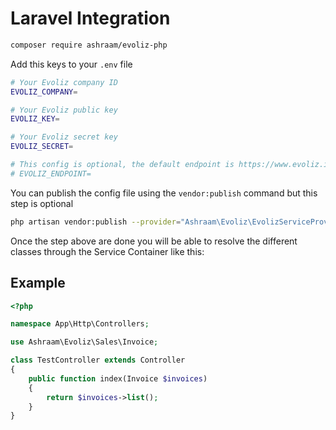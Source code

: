 # Laravel Integration

```bash
composer require ashraam/evoliz-php
```

Add this keys to your `.env` file

```bash
# Your Evoliz company ID
EVOLIZ_COMPANY=

# Your Evoliz public key
EVOLIZ_KEY=

# Your Evoliz secret key
EVOLIZ_SECRET=

# This config is optional, the default endpoint is https://www.evoliz.io/api/v1
# EVOLIZ_ENDPOINT=
```

You can publish the config file using the `vendor:publish` command but this step is optional

```bash
php artisan vendor:publish --provider="Ashraam\Evoliz\EvolizServiceProvider"
```

Once the step above are done you will be able to resolve the different classes through the Service Container like this:

## Example
```php
<?php

namespace App\Http\Controllers;

use Ashraam\Evoliz\Sales\Invoice;

class TestController extends Controller
{
    public function index(Invoice $invoices)
    {
        return $invoices->list();
    }
}
```

